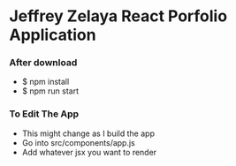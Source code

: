 # Jeffrey Zelaya React Porfolio Application

### After download
- $ npm install
- $ npm run start

### To Edit The App
- This might change as I build the app
- Go into src/components/app.js
- Add whatever jsx you want to render
